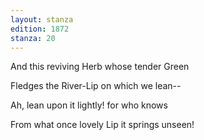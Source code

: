 ```yaml
---
layout: stanza
edition: 1872
stanza: 20
---
```


And this reviving Herb whose tender Green

Fledges the River-Lip on which we lean--

Ah, lean upon it lightly! for who knows

From what once lovely Lip it springs unseen!